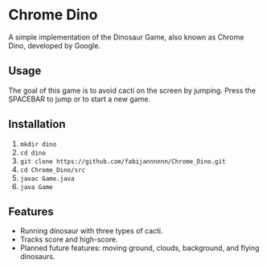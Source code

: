 # Chrome Dino
A simple implementation of the Dinosaur Game, also known as 
Chrome Dino, developed by Google.

## Usage
The goal of this game is to avoid cacti on the screen by jumping. 
Press the SPACEBAR to jump or to start a new game.

## Installation
1. `mkdir dino`
2. `cd dino`
3. `git clone https://github.com/fabijannnnnn/Chrome_Dino.git`
4. `cd Chrome_Dino/src`
5. `javac Game.java`
6. `java Game`

## Features
- Running dinosaur with three types of cacti.
- Tracks score and high-score.
- Planned future features: moving ground, clouds, background, and flying dinosaurs.
